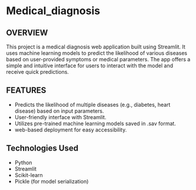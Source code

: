# Medical_diagnosis
## OVERVIEW
This project is a medical diagnosis web application built using Streamlit. It uses machine learning models to predict the likelihood of various diseases based on user-provided symptoms or medical parameters. The app offers a simple and intuitive interface for users to interact with the model and receive quick predictions.
## FEATURES
-  Predicts the likelihood of multiple diseases (e.g., diabetes, heart disease) based on input parameters.  
-  User-friendly interface with Streamlit.  
-  Utilizes pre-trained machine learning models saved in .sav format.  
-  web-based deployment for easy accessibility.
## Technologies Used
-  Python  
-  Streamlit  
-  Scikit-learn  
-  Pickle (for model serialization)  
 
